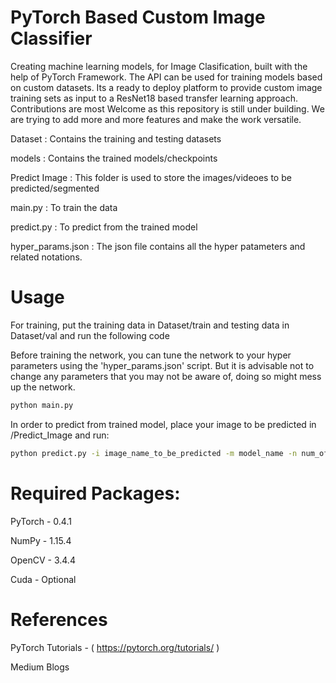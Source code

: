 # PyTorch Based Custom Image Classifier

Creating machine learning models, for Image Clasification, built with the help of PyTorch Framework. The API can be used for training models based on custom datasets. Its a ready to deploy platform to provide custom image training sets as input to a ResNet18 based transfer learning approach. Contributions are most Welcome as this repository is still under building. We are trying to add more and more features and make the work versatile. 

Dataset : Contains the training and testing datasets

models : Contains the trained models/checkpoints

Predict Image : This folder is used to store the images/videoes to be predicted/segmented

main.py : To train the data

predict.py : To predict from the trained model

hyper_params.json : The json file contains all the hyper patameters and related notations. 

# Usage
For training, put the training data in Dataset/train and testing data in Dataset/val and run the following code

Before training the network, you can tune the network to your hyper parameters using the 'hyper_params.json' script. But it is advisable not to change any parameters that you may not be aware of, doing so might mess up the network.

```bash
python main.py 
```
In order to predict from trained model, place your image to be predicted in /Predict_Image and run:
```bash
python predict.py -i image_name_to_be_predicted -m model_name -n num_of_classes 
```

# Required Packages:

PyTorch - 0.4.1

NumPy - 1.15.4

OpenCV -  3.4.4

Cuda - Optional 

# References

PyTorch Tutorials - ( https://pytorch.org/tutorials/ )

Medium Blogs
